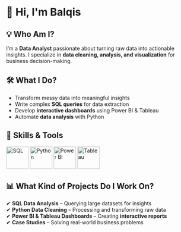 # 👋 Hi, I'm Balqis

## 💡 Who Am I?  
I’m a **Data Analyst** passionate about turning raw data into actionable insights. I specialize in **data cleaning, analysis, and visualization** for business decision-making.  

## 🛠️ What I Do? 
- Transform messy data into meaningful insights  
- Write complex **SQL queries** for data extraction  
- Develop **interactive dashboards** using Power BI & Tableau  
- Automate **data analysis** with Python  

## 🚀 Skills & Tools  
<p align="left">
<!-- SQL -->
<img src="https://cdn-icons-png.flaticon.com/128/4248/4248443.png" width="60" height="60" alt="SQL">

<!-- Python -->
<img src="https://cdn-icons-png.flaticon.com/128/5968/5968350.png" width="60" height="60" alt="Python">

<!-- Power BI (beddelka cusub) -->
<img src="https://cdn-icons-png.flaticon.com/128/5968/5968332.png" width="60" height="60" alt="Power BI">

<!-- Tableau (beddelka cusub) -->
<img src="https://cdn-icons-png.flaticon.com/128/5968/5968313.png" width="60" height="60" alt="Tableau">

  
</p>

## 📊 What Kind of Projects Do I Work On?  
✔ **SQL Data Analysis** – Querying large datasets for insights  
✔ **Python Data Cleaning** – Processing and transforming raw data  
✔ **Power BI & Tableau Dashboards** – Creating **interactive reports**  
✔ **Case Studies** – Solving real-world business problems  



